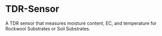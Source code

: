 # TDR-Sensor
A TDR sensor that measures moisture content, EC, and temperature for Rockwool Substrates or Soil Substrates.
